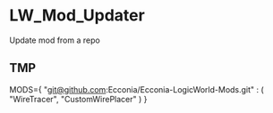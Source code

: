 # LW_Mod_Updater
Update mod from a repo


## TMP
MODS={
	"git@github.com:Ecconia/Ecconia-LogicWorld-Mods.git" : (
		"WireTracer",
		"CustomWirePlacer"
	)
}
